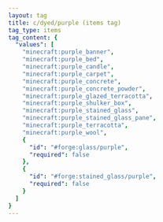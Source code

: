 ```yaml
---
layout: tag
title: c/dyed/purple (items tag)
tag_type: items
tag_content: {
  "values": [
    "minecraft:purple_banner",
    "minecraft:purple_bed",
    "minecraft:purple_candle",
    "minecraft:purple_carpet",
    "minecraft:purple_concrete",
    "minecraft:purple_concrete_powder",
    "minecraft:purple_glazed_terracotta",
    "minecraft:purple_shulker_box",
    "minecraft:purple_stained_glass",
    "minecraft:purple_stained_glass_pane",
    "minecraft:purple_terracotta",
    "minecraft:purple_wool",
    {
      "id": "#forge:glass/purple",
      "required": false
    },
    {
      "id": "#forge:stained_glass/purple",
      "required": false
    }
  ]
}
---
```

